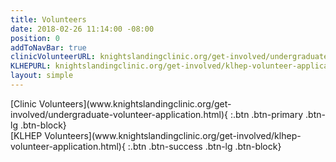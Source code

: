 ```yaml
---
title: Volunteers
date: 2018-02-26 11:14:00 -08:00
position: 0
addToNavBar: true
clinicVolunteerURL: knightslandingclinic.org/get-involved/undergraduate-volunteer-application.html
KLHEPURL: knightslandingclinic.org/get-involved/klhep-volunteer-application.html
layout: simple
---
```


<div class="row">

<div class="col-sm-3 offset-sm-3">
[Clinic Volunteers](www.knightslandingclinic.org/get-involved/undergraduate-volunteer-application.html){ :.btn .btn-primary .btn-lg .btn-block}
</div>

<div class="col-sm-3">
[KLHEP Volunteers](www.knightslandingclinic.org/get-involved/klhep-volunteer-application.html){ :.btn .btn-success .btn-lg .btn-block}
</div>

</div>
